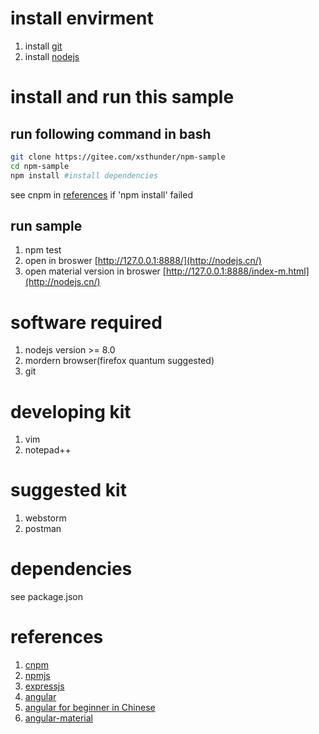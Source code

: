 # install envirment
1. install [git](https://git-scm.com/)
2. install [nodejs](http://nodejs.cn/)

# install and run this sample
## run following command in bash
```bash
git clone https://gitee.com/xsthunder/npm-sample
cd npm-sample
npm install #install dependencies
```
see cnpm in [references](#references) if 'npm install' failed
## run sample
1. npm test
2. open in broswer [http://127.0.0.1:8888/](http://nodejs.cn/)
3. open material version in broswer [http://127.0.0.1:8888/index-m.html](http://nodejs.cn/)

# software required
1. nodejs version >= 8.0
2. mordern browser(firefox quantum suggested)
3. git

# developing kit 
1. vim
2. notepad++

# suggested kit
1. webstorm
2. postman

# dependencies
see package.json

# references 
1. [cnpm](http://npm.taobao.org/)
2. [npmjs](http://npmjs.com/)
3. [expressjs](http://www.expressjs.com.cn/)
4. [angular](https://angularjs.org/)
6. [angular for beginner in Chinese](http://www.runoob.com/angularjs/angularjs-tutorial.html)
5. [angular-material](https://material.angularjs.org/latest/)

